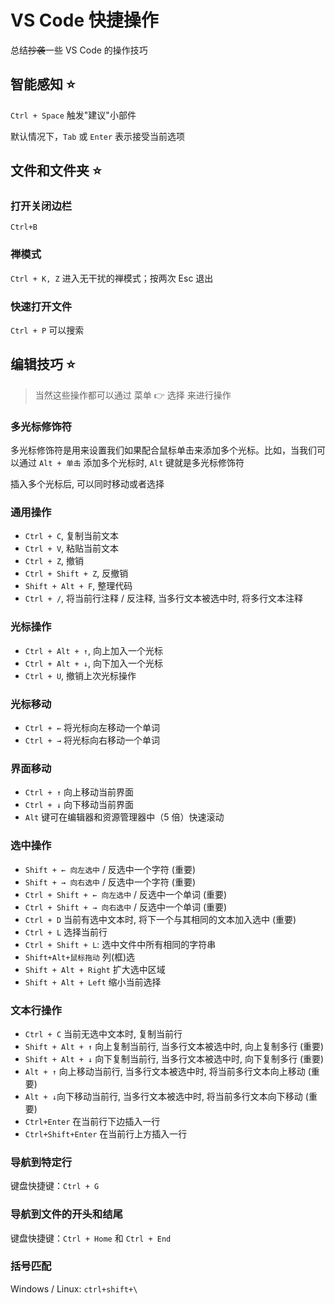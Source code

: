 # VS Code 快捷操作

总结~~抄袭~~一些 VS Code 的操作技巧
<!--more-->
## 智能感知 ⭐

`Ctrl + Space` 触发"建议"小部件

默认情况下，`Tab` 或 `Enter` 表示接受当前选项

## 文件和文件夹 ⭐

### 打开关闭边栏

`Ctrl+B`

### 禅模式

`Ctrl + K, Z` 进入无干扰的禅模式；按两次 Esc 退出

### 快速打开文件

`Ctrl + P` 可以搜索

## 编辑技巧 ⭐

> 当然这些操作都可以通过 菜单 👉 选择 来进行操作

### 多光标修饰符

多光标修饰符是用来设置我们如果配合鼠标单击来添加多个光标。比如，当我们可以通过 `Alt + 单击` 添加多个光标时, `Alt` 键就是多光标修饰符

插入多个光标后, 可以同时移动或者选择

### 通用操作

- `Ctrl + C`, 复制当前文本
- `Ctrl + V`, 粘贴当前文本
- `Ctrl + Z`, 撤销
- `Ctrl + Shift + Z`, 反撤销
- `Shift + Alt + F`, 整理代码
- `Ctrl + /`, 将当前行注释 / 反注释, 当多行文本被选中时, 将多行文本注释

### 光标操作

- `Ctrl + Alt + ↑`, 向上加入一个光标
- `Ctrl + Alt + ↓`, 向下加入一个光标
- `Ctrl + U`, 撤销上次光标操作

### 光标移动

- `Ctrl + ←` 将光标向左移动一个单词
- `Ctrl + →` 将光标向右移动一个单词

### 界面移动

- `Ctrl + ↑` 向上移动当前界面
- `Ctrl + ↓` 向下移动当前界面
- `Alt` 键可在编辑器和资源管理器中（5 倍）快速滚动

### 选中操作

- `Shift + ← 向左选中` / 反选中一个字符 (重要)
- `Shift + → 向右选中` / 反选中一个字符 (重要)
- `Ctrl + Shift + ← 向左选中` / 反选中一个单词 (重要)
- `Ctrl + Shift + → 向右选中` / 反选中一个单词 (重要)
- `Ctrl + D` 当前有选中文本时, 将下一个与其相同的文本加入选中 (重要)
- `Ctrl + L` 选择当前行
- `Ctrl + Shift + L`: 选中文件中所有相同的字符串
- `Shift+Alt+鼠标拖动` 列(框)选
- `Shift + Alt + Right` 扩大选中区域
- `Shift + Alt + Left` 缩小当前选择

### 文本行操作

- `Ctrl + C` 当前无选中文本时, 复制当前行
- `Shift + Alt + ↑` 向上复制当前行, 当多行文本被选中时, 向上复制多行 (重要)
- `Shift + Alt + ↓` 向下复制当前行, 当多行文本被选中时, 向下复制多行 (重要)
- `Alt + ↑` 向上移动当前行, 当多行文本被选中时, 将当前多行文本向上移动 (重要)
- `Alt + ↓`向下移动当前行, 当多行文本被选中时, 将当前多行文本向下移动 (重要)
- `Ctrl+Enter` 在当前行下边插入一行
- `Ctrl+Shift+Enter` 在当前行上方插入一行

### 导航到特定行

键盘快捷键：`Ctrl + G`

### 导航到文件的开头和结尾

键盘快捷键：`Ctrl + Home` 和 `Ctrl + End`

### 括号匹配

Windows / Linux: `ctrl+shift+\`

